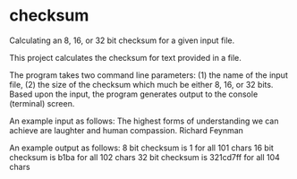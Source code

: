 # checksum
Calculating an 8, 16, or 32 bit checksum for a given input file.

This project calculates the checksum for text provided in a file.

The program takes two command line parameters: (1) the name of the input file, (2) the size of the checksum which much be either 8, 16, or 32 bits. Based upon the input, the program generates output to the console (terminal) screen.

An example input as follows:
The highest forms of understanding we can achieve are laughter and human compassion. Richard Feynman

An example output as follows:
 8 bit checksum is        1 for all  101 chars
16 bit checksum is     b1ba for all  102 chars
32 bit checksum is 321cd7ff for all  104 chars
